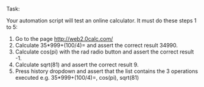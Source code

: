 Task:

Your automation script will test an online calculator. It must do these steps 1 to 5:
1. Go to the page http://web2.0calc.com/
2. Calculate 35*999+(100/4)= and assert the correct result 34990.
3. Calculate cos(pi) with the rad radio button and assert the correct result -1.
4. Calculate sqrt(81) and assert the correct result 9.
5. Press history dropdown and assert that the list contains the 3 operations executed e.g. 35*999+(100/4)=, cos(pi), sqrt(81)